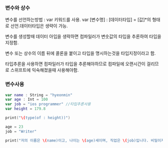 <h3>변수와 상수</h3>

변수를 선언하는방법 : var 키워드를 사용. var [변수명] : [데이터타입] = [값]*의 형태로 선언.데이터타입은 생략이 가능.


변수를 생성할때 데이터 아입을 생략하면 컴파일러가 변숫값의 타입을 추론하여 타입을 지정함.


변수 또는 상수의 이름 뒤에 콜론을 붙이고 타입을 명시하는것을 타입지정이라고 함.


타입추론을 사용하면 컴파일러가 타입을 추론해야하므로 컴파일에 오랜시간이 걸리므로 스위프트에 익숙해졌을때 사용해야함.


<h3>변수사용</h3>
  
```swift
var name : String = "hyeonmin"
var age : Int = 100
var job = "ios programmer" //타입추론사용
var height = 179.8

print("\(type(of : height))")

age = 23
job = "Writer"

print("저의 이름은 \(name)이고, 나이는 \(age)세이며, 직업은 \(job)입니다. 비밀이지만 키는 \(height)센티미터입니다.")
```

